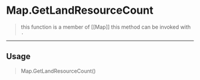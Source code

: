 # Map.GetLandResourceCount
> this function is a member of [[Map]]
> this method can be invoked with `.`
-----
## Usage
> Map.GetLandResourceCount()
